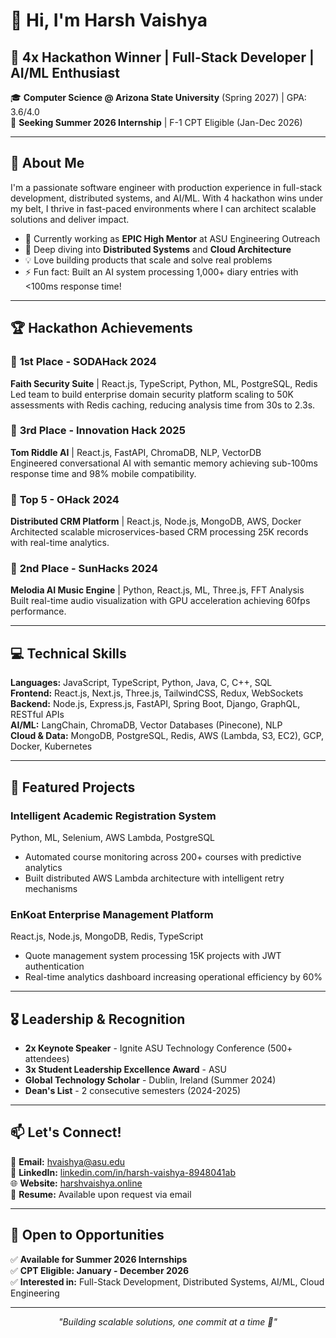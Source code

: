 # 👋 Hi, I'm Harsh Vaishya

## 🎯 4x Hackathon Winner | Full-Stack Developer | AI/ML Enthusiast

🎓 **Computer Science @ Arizona State University** (Spring 2027) | GPA: 3.6/4.0  
💼 **Seeking Summer 2026 Internship** | F-1 CPT Eligible (Jan-Dec 2026)

---

## 🚀 About Me

I'm a passionate software engineer with production experience in full-stack development, distributed systems, and AI/ML. With 4 hackathon wins under my belt, I thrive in fast-paced environments where I can architect scalable solutions and deliver impact.

- 🔭 Currently working as **EPIC High Mentor** at ASU Engineering Outreach
- 🌱 Deep diving into **Distributed Systems** and **Cloud Architecture**
- 💡 Love building products that scale and solve real problems
- ⚡ Fun fact: Built an AI system processing 1,000+ diary entries with <100ms response time!

---

## 🏆 Hackathon Achievements

### 🥇 **1st Place - SODAHack 2024**
**Faith Security Suite** | React.js, TypeScript, Python, ML, PostgreSQL, Redis  
Led team to build enterprise domain security platform scaling to 50K assessments with Redis caching, reducing analysis time from 30s to 2.3s.

### 🥉 **3rd Place - Innovation Hack 2025**
**Tom Riddle AI** | React.js, FastAPI, ChromaDB, NLP, VectorDB  
Engineered conversational AI with semantic memory achieving sub-100ms response time and 98% mobile compatibility.

### 🏅 **Top 5 - OHack 2024**
**Distributed CRM Platform** | React.js, Node.js, MongoDB, AWS, Docker  
Architected scalable microservices-based CRM processing 25K records with real-time analytics.

### 🥈 **2nd Place - SunHacks 2024**
**Melodia AI Music Engine** | Python, React.js, ML, Three.js, FFT Analysis  
Built real-time audio visualization with GPU acceleration achieving 60fps performance.

---

## 💻 Technical Skills

**Languages:** JavaScript, TypeScript, Python, Java, C, C++, SQL  
**Frontend:** React.js, Next.js, Three.js, TailwindCSS, Redux, WebSockets  
**Backend:** Node.js, Express.js, FastAPI, Spring Boot, Django, GraphQL, RESTful APIs  
**AI/ML:** LangChain, ChromaDB, Vector Databases (Pinecone), NLP  
**Cloud & Data:** MongoDB, PostgreSQL, Redis, AWS (Lambda, S3, EC2), GCP, Docker, Kubernetes

---

## 🌟 Featured Projects

### **Intelligent Academic Registration System**
Python, ML, Selenium, AWS Lambda, PostgreSQL  
- Automated course monitoring across 200+ courses with predictive analytics
- Built distributed AWS Lambda architecture with intelligent retry mechanisms

### **EnKoat Enterprise Management Platform**
React.js, Node.js, MongoDB, Redis, TypeScript  
- Quote management system processing 15K projects with JWT authentication
- Real-time analytics dashboard increasing operational efficiency by 60%

---

## 🎖️ Leadership & Recognition

- **2x Keynote Speaker** - Ignite ASU Technology Conference (500+ attendees)
- **3x Student Leadership Excellence Award** - ASU
- **Global Technology Scholar** - Dublin, Ireland (Summer 2024)
- **Dean's List** - 2 consecutive semesters (2024-2025)

---

## 📫 Let's Connect!

📧 **Email:** hvaishya@asu.edu  
🔗 **LinkedIn:** [linkedin.com/in/harsh-vaishya-8948041ab](https://linkedin.com/in/harsh-vaishya-8948041ab)  
🌐 **Website:** [harshvaishya.online](https://harshvaishya.online)  
📄 **Resume:** Available upon request via email

---

## 💼 Open to Opportunities

✅ **Available for Summer 2026 Internships**  
✅ **CPT Eligible: January - December 2026**  
✅ **Interested in:** Full-Stack Development, Distributed Systems, AI/ML, Cloud Engineering

---

<div align="center">
  <i>"Building scalable solutions, one commit at a time 🚀"</i>
</div>
